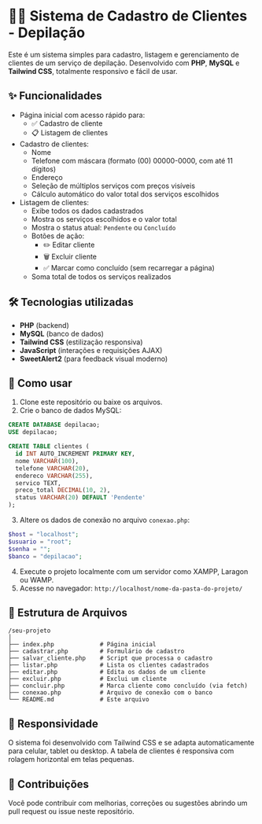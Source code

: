 # 💆‍♀️ Sistema de Cadastro de Clientes - Depilação

Este é um sistema simples para cadastro, listagem e gerenciamento de clientes de um serviço de depilação. Desenvolvido com **PHP**, **MySQL** e **Tailwind CSS**, totalmente responsivo e fácil de usar.

## ✨ Funcionalidades

- Página inicial com acesso rápido para:
  - ✅ Cadastro de cliente
  - 📋 Listagem de clientes
- Cadastro de clientes:
  - Nome
  - Telefone com máscara (formato (00) 00000-0000, com até 11 dígitos)
  - Endereço
  - Seleção de múltiplos serviços com preços visíveis
  - Cálculo automático do valor total dos serviços escolhidos
- Listagem de clientes:
  - Exibe todos os dados cadastrados
  - Mostra os serviços escolhidos e o valor total
  - Mostra o status atual: `Pendente` ou `Concluído`
  - Botões de ação:
    - ✏️ Editar cliente
    - 🗑️ Excluir cliente
    - ✅ Marcar como concluído (sem recarregar a página)
  - Soma total de todos os serviços realizados

## 🛠 Tecnologias utilizadas

- **PHP** (backend)
- **MySQL** (banco de dados)
- **Tailwind CSS** (estilização responsiva)
- **JavaScript** (interações e requisições AJAX)
- **SweetAlert2** (para feedback visual moderno)

## 🔧 Como usar

1. Clone este repositório ou baixe os arquivos.
2. Crie o banco de dados MySQL:

```sql
CREATE DATABASE depilacao;
USE depilacao;

CREATE TABLE clientes (
  id INT AUTO_INCREMENT PRIMARY KEY,
  nome VARCHAR(100),
  telefone VARCHAR(20),
  endereco VARCHAR(255),
  servico TEXT,
  preco_total DECIMAL(10, 2),
  status VARCHAR(20) DEFAULT 'Pendente'
);
```

3. Altere os dados de conexão no arquivo `conexao.php`:

```php
$host = "localhost";
$usuario = "root";
$senha = "";
$banco = "depilacao";
```

4. Execute o projeto localmente com um servidor como XAMPP, Laragon ou WAMP.
5. Acesse no navegador: `http://localhost/nome-da-pasta-do-projeto/`

## 📁 Estrutura de Arquivos

```
/seu-projeto
│
├── index.php             # Página inicial
├── cadastrar.php         # Formulário de cadastro
├── salvar_cliente.php    # Script que processa o cadastro
├── listar.php            # Lista os clientes cadastrados
├── editar.php            # Edita os dados de um cliente
├── excluir.php           # Exclui um cliente
├── concluir.php          # Marca cliente como concluído (via fetch)
├── conexao.php           # Arquivo de conexão com o banco
└── README.md             # Este arquivo
```

## 📱 Responsividade

O sistema foi desenvolvido com Tailwind CSS e se adapta automaticamente para celular, tablet ou desktop. A tabela de clientes é responsiva com rolagem horizontal em telas pequenas.

## 🤝 Contribuições

Você pode contribuir com melhorias, correções ou sugestões abrindo um pull request ou issue neste repositório.
